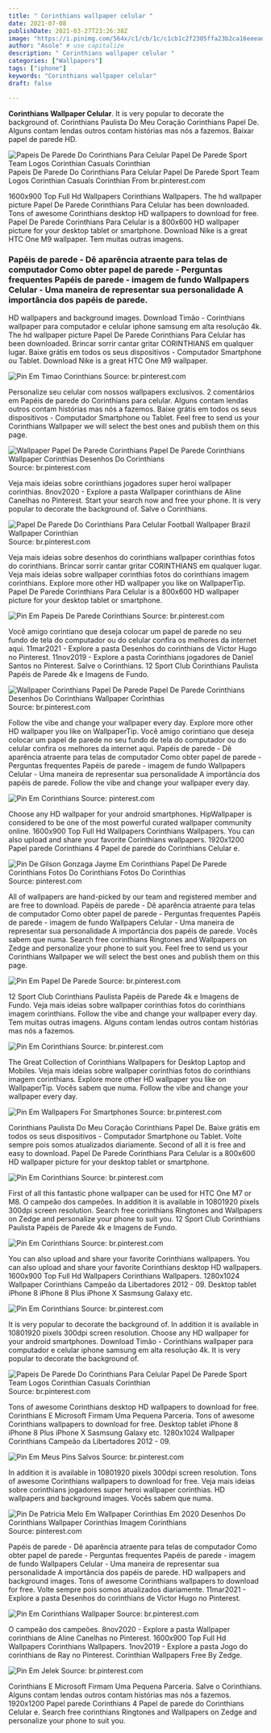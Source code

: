 ```yaml
---
title: " Corinthians wallpaper celular "
date: 2021-07-08
publishDate: 2021-03-27T23:26:38Z
image: "https://i.pinimg.com/564x/c1/cb/1c/c1cb1c2f2305ffa23b2ca16eeeadd1e4.jpg"
author: "Asole" # use capitalize
description: " Corinthians wallpaper celular "
categories: ["Wallpapers"]
tags: ["iphone"]
keywords: "Corinthians wallpaper celular"
draft: false

---
```



**Corinthians Wallpaper Celular**. It is very popular to decorate the background of. Corinthians Paulista Do Meu Coração Corinthians Papel De. Alguns contam lendas outros contam histórias mas nós a fazemos. Baixar papel de parede HD.

![Papeis De Parede Do Corinthians Para Celular Papel De Parede Sport Team Logos Corinthian Casuals Corinthian](https://i.pinimg.com/564x/39/2f/e6/392fe6aa7709dfdc3bd19fb5dc868805.jpg "Papeis De Parede Do Corinthians Para Celular Papel De Parede Sport Team Logos Corinthian Casuals Corinthian")
Papeis De Parede Do Corinthians Para Celular Papel De Parede Sport Team Logos Corinthian Casuals Corinthian From br.pinterest.com


1600x900 Top Full Hd Wallpapers Corinthians Wallpapers. The hd wallpaper picture Papel De Parede Corinthians Para Celular has been downloaded. Tons of awesome Corinthians desktop HD wallpapers to download for free. Papel De Parede Corinthians Para Celular is a 800x600 HD wallpaper picture for your desktop tablet or smartphone. Download Nike is a great HTC One M9 wallpaper. Tem muitas outras imagens.

### Papéis de parede - Dê aparência atraente para telas de computador Como obter papel de parede - Perguntas frequentes Papéis de parede - imagem de fundo Wallpapers Celular - Uma maneira de representar sua personalidade A importância dos papéis de parede.

HD wallpapers and background images. Download Timão - Corinthians wallpaper para computador e celular iphone samsung em alta resolução 4k. The hd wallpaper picture Papel De Parede Corinthians Para Celular has been downloaded. Brincar sorrir cantar gritar CORINTHIANS em qualquer lugar. Baixe grátis em todos os seus dispositivos - Computador Smartphone ou Tablet. Download Nike is a great HTC One M9 wallpaper.


![Pin Em Timao Corinthians](https://i.pinimg.com/originals/d3/ee/a7/d3eea7132b6436e214966aef5929f9f9.jpg "Pin Em Timao Corinthians")
Source: br.pinterest.com

Personalize seu celular com nossos wallpapers exclusivos. 2 comentários em Papéis de parede do Corinthians para celular. Alguns contam lendas outros contam histórias mas nós a fazemos. Baixe grátis em todos os seus dispositivos - Computador Smartphone ou Tablet. Feel free to send us your Corinthians Wallpaper we will select the best ones and publish them on this page.

![Wallpaper Papel De Parede Corinthians Papel De Parede Corinthians Wallpaper Corinthias Desenhos Do Corinthians](https://i.pinimg.com/originals/d8/c5/80/d8c580ff0e4eeebfc0115ba87aeee797.jpg "Wallpaper Papel De Parede Corinthians Papel De Parede Corinthians Wallpaper Corinthias Desenhos Do Corinthians")
Source: br.pinterest.com

Veja mais ideias sobre corinthians jogadores super heroi wallpaper corinthias. 8nov2020 - Explore a pasta Wallpaper corinthians de Aline Canelhas no Pinterest. Start your search now and free your phone. It is very popular to decorate the background of. Salve o Corinthians.

![Papel De Parede Do Corinthians Para Celular Football Wallpaper Brazil Wallpaper Corinthian](https://i.pinimg.com/564x/d8/cd/7d/d8cd7dce83d8a2cbb3bf2e92aaa4d51b.jpg "Papel De Parede Do Corinthians Para Celular Football Wallpaper Brazil Wallpaper Corinthian")
Source: br.pinterest.com

Veja mais ideias sobre desenhos do corinthians wallpaper corinthias fotos do corinthians. Brincar sorrir cantar gritar CORINTHIANS em qualquer lugar. Veja mais ideias sobre wallpaper corinthias fotos do corinthians imagem corinthians. Explore more other HD wallpaper you like on WallpaperTip. Papel De Parede Corinthians Para Celular is a 800x600 HD wallpaper picture for your desktop tablet or smartphone.

![Pin Em Papeis De Parede Corinthians](https://i.pinimg.com/originals/15/e2/3b/15e23bef2e9b5291b50c3b611794e06b.jpg "Pin Em Papeis De Parede Corinthians")
Source: br.pinterest.com

Você amigo corintiano que deseja colocar um papel de parede no seu fundo de tela do computador ou do celular confira os melhores da internet aqui. 11mar2021 - Explore a pasta Desenhos do corinthians de Victor Hugo no Pinterest. 11nov2019 - Explore a pasta Corinthians jogadores de Daniel Santos no Pinterest. Salve o Corinthians. 12 Sport Club Corinthians Paulista Papéis de Parede 4k e Imagens de Fundo.

![Wallpaper Corinthians Papel De Parede Papel De Parede Corinthians Desenhos Do Corinthians Wallpaper Corinthias](https://i.pinimg.com/originals/dd/ed/f4/ddedf4e912ba0d2800e2d9f598a22047.jpg "Wallpaper Corinthians Papel De Parede Papel De Parede Corinthians Desenhos Do Corinthians Wallpaper Corinthias")
Source: br.pinterest.com

Follow the vibe and change your wallpaper every day. Explore more other HD wallpaper you like on WallpaperTip. Você amigo corintiano que deseja colocar um papel de parede no seu fundo de tela do computador ou do celular confira os melhores da internet aqui. Papéis de parede - Dê aparência atraente para telas de computador Como obter papel de parede - Perguntas frequentes Papéis de parede - imagem de fundo Wallpapers Celular - Uma maneira de representar sua personalidade A importância dos papéis de parede. Follow the vibe and change your wallpaper every day.

![Pin Em Corinthians](https://i.pinimg.com/236x/7a/f6/35/7af6356de6f589e1d1ba510788cf6d52.jpg "Pin Em Corinthians")
Source: pinterest.com

Choose any HD wallpaper for your android smartphones. HipWallpaper is considered to be one of the most powerful curated wallpaper community online. 1600x900 Top Full Hd Wallpapers Corinthians Wallpapers. You can also upload and share your favorite Corinthians wallpapers. 1920x1200 Papel parede Corinthians 4 Papel de parede do Corinthians Celular e.

![Pin De Gilson Gonzaga Jayme Em Corinthians Papel De Parede Corinthians Fotos Do Corinthians Fotos Do Corinthias](https://i.pinimg.com/originals/07/0f/ef/070fef777f340b9ddd369348ee1770a1.jpg "Pin De Gilson Gonzaga Jayme Em Corinthians Papel De Parede Corinthians Fotos Do Corinthians Fotos Do Corinthias")
Source: pinterest.com

All of wallpapers are hand-picked by our team and registered member and are free to download. Papéis de parede - Dê aparência atraente para telas de computador Como obter papel de parede - Perguntas frequentes Papéis de parede - imagem de fundo Wallpapers Celular - Uma maneira de representar sua personalidade A importância dos papéis de parede. Vocês sabem que numa. Search free corinthians Ringtones and Wallpapers on Zedge and personalize your phone to suit you. Feel free to send us your Corinthians Wallpaper we will select the best ones and publish them on this page.

![Pin Em Papel De Parede](https://i.pinimg.com/564x/fd/1e/96/fd1e9634b3a746cec9c56db689f0d9c6.jpg "Pin Em Papel De Parede")
Source: br.pinterest.com

12 Sport Club Corinthians Paulista Papéis de Parede 4k e Imagens de Fundo. Veja mais ideias sobre wallpaper corinthias fotos do corinthians imagem corinthians. Follow the vibe and change your wallpaper every day. Tem muitas outras imagens. Alguns contam lendas outros contam histórias mas nós a fazemos.

![Pin Em Corinthians](https://i.pinimg.com/originals/2f/28/9b/2f289bb3ce13d46f8c83af13451f63e4.jpg "Pin Em Corinthians")
Source: br.pinterest.com

The Great Collection of Corinthians Wallpapers for Desktop Laptop and Mobiles. Veja mais ideias sobre wallpaper corinthias fotos do corinthians imagem corinthians. Explore more other HD wallpaper you like on WallpaperTip. Vocês sabem que numa. Follow the vibe and change your wallpaper every day.

![Pin Em Wallpapers For Smartphones](https://i.pinimg.com/originals/f3/2b/87/f32b87965dd6cbdc8a177a2f15072265.png "Pin Em Wallpapers For Smartphones")
Source: br.pinterest.com

Corinthians Paulista Do Meu Coração Corinthians Papel De. Baixe grátis em todos os seus dispositivos - Computador Smartphone ou Tablet. Volte sempre pois somos atualizados diariamente. Second of all it is free and easy to download. Papel De Parede Corinthians Para Celular is a 800x600 HD wallpaper picture for your desktop tablet or smartphone.

![Pin Em Corinthians](https://i.pinimg.com/564x/af/d1/a0/afd1a08f07deb3577e5f8efa7d3c831d.jpg "Pin Em Corinthians")
Source: br.pinterest.com

First of all this fantastic phone wallpaper can be used for HTC One M7 or M8. O campeão dos campeões. In addition it is available in 10801920 pixels 300dpi screen resolution. Search free corinthians Ringtones and Wallpapers on Zedge and personalize your phone to suit you. 12 Sport Club Corinthians Paulista Papéis de Parede 4k e Imagens de Fundo.

![Pin Em Corinthians](https://i.pinimg.com/564x/75/bc/71/75bc719f5c498003c2f703c89a622ae2.jpg "Pin Em Corinthians")
Source: br.pinterest.com

You can also upload and share your favorite Corinthians wallpapers. You can also upload and share your favorite Corinthians desktop HD wallpapers. 1600x900 Top Full Hd Wallpapers Corinthians Wallpapers. 1280x1024 Wallpaper Corinthians Campeão da Libertadores 2012 - 09. Desktop tablet iPhone 8 iPhone 8 Plus iPhone X Sasmsung Galaxy etc.

![Pin Em Corinthians](https://i.pinimg.com/474x/e1/b8/70/e1b8700e7d11884865f389a009c2d11b.jpg "Pin Em Corinthians")
Source: br.pinterest.com

It is very popular to decorate the background of. In addition it is available in 10801920 pixels 300dpi screen resolution. Choose any HD wallpaper for your android smartphones. Download Timão - Corinthians wallpaper para computador e celular iphone samsung em alta resolução 4k. It is very popular to decorate the background of.

![Papeis De Parede Do Corinthians Para Celular Papel De Parede Sport Team Logos Corinthian Casuals Corinthian](https://i.pinimg.com/564x/39/2f/e6/392fe6aa7709dfdc3bd19fb5dc868805.jpg "Papeis De Parede Do Corinthians Para Celular Papel De Parede Sport Team Logos Corinthian Casuals Corinthian")
Source: br.pinterest.com

Tons of awesome Corinthians desktop HD wallpapers to download for free. Corinthians E Microsoft Firmam Uma Pequena Parceria. Tons of awesome Corinthians wallpapers to download for free. Desktop tablet iPhone 8 iPhone 8 Plus iPhone X Sasmsung Galaxy etc. 1280x1024 Wallpaper Corinthians Campeão da Libertadores 2012 - 09.

![Pin Em Meus Pins Salvos](https://i.pinimg.com/736x/2f/41/6f/2f416f0107de06d5ed1d8f9359767df1.jpg "Pin Em Meus Pins Salvos")
Source: br.pinterest.com

In addition it is available in 10801920 pixels 300dpi screen resolution. Tons of awesome Corinthians wallpapers to download for free. Veja mais ideias sobre corinthians jogadores super heroi wallpaper corinthias. HD wallpapers and background images. Vocês sabem que numa.

![Pin De Patricia Melo Em Wallpaper Corinthias Em 2020 Desenhos Do Corinthians Wallpaper Corinthias Imagem Corinthians](https://i.pinimg.com/564x/f7/7a/28/f77a280776123cf1d15c21c07b8463e8.jpg "Pin De Patricia Melo Em Wallpaper Corinthias Em 2020 Desenhos Do Corinthians Wallpaper Corinthias Imagem Corinthians")
Source: pinterest.com

Papéis de parede - Dê aparência atraente para telas de computador Como obter papel de parede - Perguntas frequentes Papéis de parede - imagem de fundo Wallpapers Celular - Uma maneira de representar sua personalidade A importância dos papéis de parede. HD wallpapers and background images. Tons of awesome Corinthians wallpapers to download for free. Volte sempre pois somos atualizados diariamente. 11mar2021 - Explore a pasta Desenhos do corinthians de Victor Hugo no Pinterest.

![Pin Em Corinthians Wallpaper](https://i.pinimg.com/originals/ec/ae/c3/ecaec3600adce75e3316a869669b1740.jpg "Pin Em Corinthians Wallpaper")
Source: br.pinterest.com

O campeão dos campeões. 8nov2020 - Explore a pasta Wallpaper corinthians de Aline Canelhas no Pinterest. 1600x900 Top Full Hd Wallpapers Corinthians Wallpapers. 1nov2019 - Explore a pasta Jogo do corinthians de Ray no Pinterest. Corinthian Wallpapers Free By Zedge.

![Pin Em Jelek](https://i.pinimg.com/564x/c1/cb/1c/c1cb1c2f2305ffa23b2ca16eeeadd1e4.jpg "Pin Em Jelek")
Source: br.pinterest.com

Corinthians E Microsoft Firmam Uma Pequena Parceria. Salve o Corinthians. Alguns contam lendas outros contam histórias mas nós a fazemos. 1920x1200 Papel parede Corinthians 4 Papel de parede do Corinthians Celular e. Search free corinthians Ringtones and Wallpapers on Zedge and personalize your phone to suit you.

